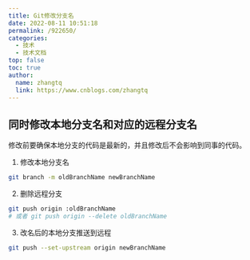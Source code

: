 ```yaml
---
title: Git修改分支名
date: 2022-08-11 10:51:18
permalink: /922650/
categories: 
  - 技术
  - 技术文档
top: false
toc: true
author: 
  name: zhangtq
  link: https://www.cnblogs.com/zhangtq
---
```


## 同时修改本地分支名和对应的远程分支名

修改前要确保本地分支的代码是最新的，并且修改后不会影响到同事的代码。

1. 修改本地分支名
```sh
git branch -m oldBranchName newBranchName
```

2. 删除远程分支
```sh
git push origin :oldBranchName
# 或者 git push origin --delete oldBranchName
```

3. 改名后的本地分支推送到远程

```sh
git push --set-upstream origin newBranchName
```
